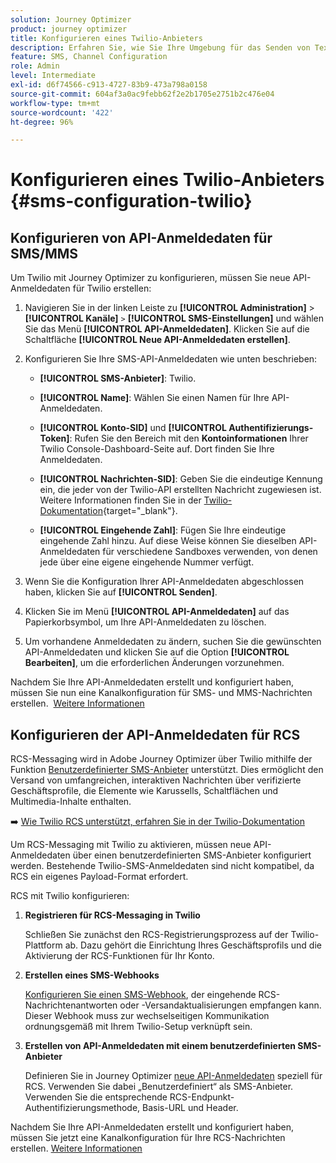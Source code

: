 ```yaml
---
solution: Journey Optimizer
product: journey optimizer
title: Konfigurieren eines Twilio-Anbieters
description: Erfahren Sie, wie Sie Ihre Umgebung für das Senden von Textnachrichten mit Journey Optimizer mit Twilio konfigurieren
feature: SMS, Channel Configuration
role: Admin
level: Intermediate
exl-id: d6f74566-c913-4727-83b9-473a798a0158
source-git-commit: 604af3a0ac9febb62f2e2b1705e2751b2c476e04
workflow-type: tm+mt
source-wordcount: '422'
ht-degree: 96%

---
```


# Konfigurieren eines Twilio-Anbieters {#sms-configuration-twilio}

## Konfigurieren von API-Anmeldedaten für SMS/MMS

Um Twilio mit Journey Optimizer zu konfigurieren, müssen Sie neue API-Anmeldedaten für Twilio erstellen:

1. Navigieren Sie in der linken Leiste zu **[!UICONTROL Administration]** > **[!UICONTROL Kanäle]** `>` **[!UICONTROL SMS-Einstellungen]** und wählen Sie das Menü **[!UICONTROL API-Anmeldedaten]**. Klicken Sie auf die Schaltfläche **[!UICONTROL Neue API-Anmeldedaten erstellen]**.

1. Konfigurieren Sie Ihre SMS-API-Anmeldedaten wie unten beschrieben:

   * **[!UICONTROL SMS-Anbieter]**: Twilio.

   * **[!UICONTROL Name]**: Wählen Sie einen Namen für Ihre API-Anmeldedaten.

   * **[!UICONTROL Konto-SID]** und **[!UICONTROL Authentifizierungs-Token]**: Rufen Sie den Bereich mit den **Kontoinformationen** Ihrer Twilio Console-Dashboard-Seite auf. Dort finden Sie Ihre Anmeldedaten.

   * **[!UICONTROL Nachrichten-SID]**: Geben Sie die eindeutige Kennung ein, die jeder von der Twilio-API erstellten Nachricht zugewiesen ist. Weitere Informationen finden Sie in der [Twilio-Dokumentation](https://support.twilio.com/hc/en-us/articles/223134387-What-is-a-Message-SID-){target="_blank"}.

   * **[!UICONTROL Eingehende Zahl]**: Fügen Sie Ihre eindeutige eingehende Zahl hinzu. Auf diese Weise können Sie dieselben API-Anmeldedaten für verschiedene Sandboxes verwenden, von denen jede über eine eigene eingehende Nummer verfügt.

1. Wenn Sie die Konfiguration Ihrer API-Anmeldedaten abgeschlossen haben, klicken Sie auf **[!UICONTROL Senden]**.

1. Klicken Sie im Menü **[!UICONTROL API-Anmeldedaten]** auf das Papierkorbsymbol, um Ihre API-Anmeldedaten zu löschen.

1. Um vorhandene Anmeldedaten zu ändern, suchen Sie die gewünschten API-Anmeldedaten und klicken Sie auf die Option **[!UICONTROL Bearbeiten]**, um die erforderlichen Änderungen vorzunehmen.

Nachdem Sie Ihre API-Anmeldedaten erstellt und konfiguriert haben, müssen Sie nun eine Kanalkonfiguration für SMS- und MMS-Nachrichten erstellen.  [Weitere Informationen](sms-configuration-surface.md)

## Konfigurieren der API-Anmeldedaten für RCS

RCS-Messaging wird in Adobe Journey Optimizer über Twilio mithilfe der Funktion [Benutzerdefinierter SMS-Anbieter](sms-configuration-custom.md) unterstützt. Dies ermöglicht den Versand von umfangreichen, interaktiven Nachrichten über verifizierte Geschäftsprofile, die Elemente wie Karussells, Schaltflächen und Multimedia-Inhalte enthalten.

➡️ [Wie Twilio RCS unterstützt, erfahren Sie in der Twilio-Dokumentation](https://www.twilio.com/docs/rcs)

Um RCS-Messaging mit Twilio zu aktivieren, müssen neue API-Anmeldedaten über einen benutzerdefinierten SMS-Anbieter konfiguriert werden. Bestehende Twilio-SMS-Anmeldedaten sind nicht kompatibel, da RCS ein eigenes Payload-Format erfordert.

RCS mit Twilio konfigurieren:

1. **Registrieren für RCS-Messaging in Twilio**

   Schließen Sie zunächst den RCS-Registrierungsprozess auf der Twilio-Plattform ab. Dazu gehört die Einrichtung Ihres Geschäftsprofils und die Aktivierung der RCS-Funktionen für Ihr Konto.

1. **Erstellen eines SMS-Webhooks**

   [Konfigurieren Sie einen SMS-Webhook](sms-configuration-custom.md#webhook), der eingehende RCS-Nachrichtenantworten oder -Versandaktualisierungen empfangen kann. Dieser Webhook muss zur wechselseitigen Kommunikation ordnungsgemäß mit Ihrem Twilio-Setup verknüpft sein.

1. **Erstellen von API-Anmeldedaten mit einem benutzerdefinierten SMS-Anbieter**

   Definieren Sie in Journey Optimizer [neue API-Anmeldedaten](sms-configuration-custom.md#api-credential) speziell für RCS. Verwenden Sie dabei „Benutzerdefiniert“ als SMS-Anbieter. Verwenden Sie die entsprechende RCS-Endpunkt-Authentifizierungsmethode, Basis-URL und Header.

Nachdem Sie Ihre API-Anmeldedaten erstellt und konfiguriert haben, müssen Sie jetzt eine Kanalkonfiguration für Ihre RCS-Nachrichten erstellen. [Weitere Informationen](sms-configuration-surface.md)







